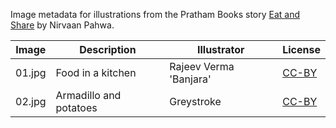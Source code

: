Image metadata for illustrations from the Pratham Books story [Eat and Share](https://storyweaver.org.in/stories/1925-eat-and-share) by Nirvaan Pahwa.

Image | Description | Illustrator | License
----- | ----------- | ----------- | -------
01.jpg | Food in a kitchen | Rajeev Verma 'Banjara' | [CC-BY](https://creativecommons.org/licenses/by/4.0/)
02.jpg | Armadillo and potatoes | Greystroke | [CC-BY](https://creativecommons.org/licenses/by/4.0/)
